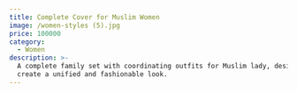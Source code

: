 ```yaml
---
title: Complete Cover for Muslim Women
image: /women-styles (5).jpg
price: 100000
category:
  - Women
description: >-
  A complete family set with coordinating outfits for Muslim lady, designed to
  create a unified and fashionable look.
---
```


